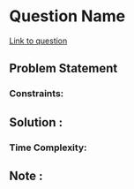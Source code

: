 # **Question Name**

[Link to question]()

## Problem Statement 

### Constraints:

## Solution : 

### Time Complexity:

## Note :